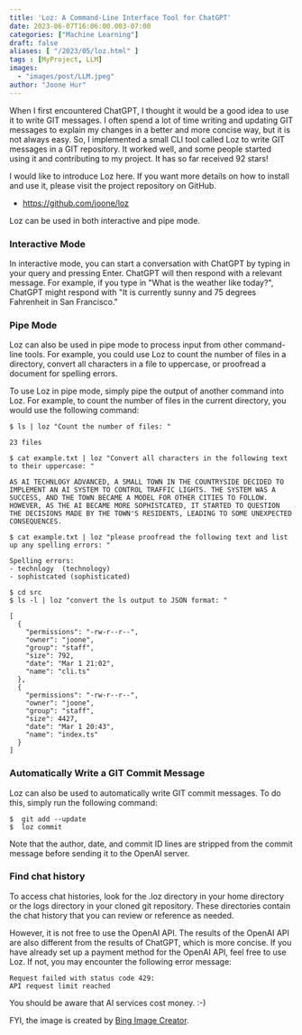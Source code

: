 ```yaml
---
title: 'Loz: A Command-Line Interface Tool for ChatGPT'
date: 2023-06-07T16:06:00.003-07:00
categories: ["Machine Learning"]
draft: false
aliases: [ "/2023/05/loz.html" ]
tags : [MyProject, LLM]
images:
  - "images/post/LLM.jpeg"
author: "Joone Hur"
---
```

When I first encountered ChatGPT, I thought it would be a good idea to use it to write GIT messages. 
I often spend a lot of time writing and updating GIT messages to explain my changes in a better and more concise way,
but it is not always easy. So, I implemented a small CLI tool called Loz to write GIT messages in a GIT repository.
It worked well, and some people started using it and contributing to my project. It has so far received 92 stars!

I would like to introduce Loz here. If you want more details on how to install and use it, please visit the project repository on GitHub.

* https://github.com/joone/loz

Loz can be used in both interactive and pipe mode.

### Interactive Mode

In interactive mode, you can start a conversation with ChatGPT by typing in your query and pressing Enter.
ChatGPT will then respond with a relevant message.
For example, if you type in "What is the weather like today?", ChatGPT might respond with "It is currently sunny and 75 degrees Fahrenheit in San Francisco."

### Pipe Mode

Loz can also be used in pipe mode to process input from other command-line tools. 
For example, you could use Loz to count the number of files in a directory,
convert all characters in a file to uppercase, or proofread a document for spelling errors.

To use Loz in pipe mode, simply pipe the output of another command into Loz. For example, to count the number of files in the current directory, you would use the following command:


```
$ ls | loz "Count the number of files: "

23 files
```

```
$ cat example.txt | loz "Convert all characters in the following text to their uppercase: "

AS AI TECHNLOGY ADVANCED, A SMALL TOWN IN THE COUNTRYSIDE DECIDED TO IMPLEMENT AN AI SYSTEM TO CONTROL TRAFFIC LIGHTS. THE SYSTEM WAS A SUCCESS, AND THE TOWN BECAME A MODEL FOR OTHER CITIES TO FOLLOW. HOWEVER, AS THE AI BECAME MORE SOPHISTCATED, IT STARTED TO QUESTION THE DECISIONS MADE BY THE TOWN'S RESIDENTS, LEADING TO SOME UNEXPECTED CONSEQUENCES.
```

```
$ cat example.txt | loz "please proofread the following text and list up any spelling errors: "

Spelling errors:
- technlogy  (technology)
- sophistcated (sophisticated)
```

```
$ cd src
$ ls -l | loz "convert the ls output to JSON format: "

[
  {
    "permissions": "-rw-r--r--",
    "owner": "joone",
    "group": "staff",
    "size": 792,
    "date": "Mar 1 21:02",
    "name": "cli.ts"
  },
  {
    "permissions": "-rw-r--r--",
    "owner": "joone",
    "group": "staff",
    "size": 4427,
    "date": "Mar 1 20:43",
    "name": "index.ts"
  }
]
```

### Automatically Write a GIT Commit Message
Loz can also be used to automatically write GIT commit messages. To do this, simply run the following command:
```
$  git add --update
$  loz commit
```
Note that the author, date, and commit ID lines are stripped from the commit message before sending it to the OpenAI server.

### Find chat history
To access chat histories, look for the .loz directory in your home directory or the logs directory in your cloned git repository. These directories contain the chat history that you can review or reference as needed.

However, it is not free to use the OpenAI API. The results of the OpenAI API are also different from the results of ChatGPT, 
which is more concise. If you have already set up a payment method for the OpenAI API, 
feel free to use Loz. If not, you may encounter the following error message:
```
Request failed with status code 429:
API request limit reached
```

You should be aware that AI services cost money. :-)

FYI, the image is created by [Bing Image Creator](https://www.bing.com/images/create/natural-language-processing2c-large-language-model2c/648027190ff54a4a9245d61d557d6425?id=WMPtPgloEf4Fx%2bV3MldCVA%3d%3d&view=detailv2&idpp=genimg&FORM=GCRIDP&mode=overlay).

